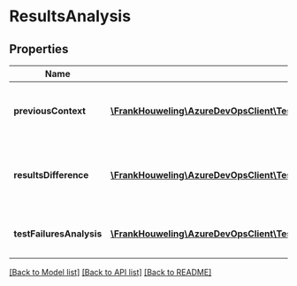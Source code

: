 # ResultsAnalysis

## Properties
Name | Type | Description | Notes
------------ | ------------- | ------------- | -------------
**previousContext** | [**\FrankHouweling\AzureDevOpsClient\TestResults\Model\PipelineReference**](PipelineReference.md) | Reference of pipeline instance from which to compare the results. | [optional] 
**resultsDifference** | [**\FrankHouweling\AzureDevOpsClient\TestResults\Model\AggregatedResultsDifference**](AggregatedResultsDifference.md) | Increase/Decrease in counts of results for a different outcome with respect to PreviousContext. | [optional] 
**testFailuresAnalysis** | [**\FrankHouweling\AzureDevOpsClient\TestResults\Model\TestResultFailuresAnalysis**](TestResultFailuresAnalysis.md) | Failure analysis of results with respect to PreviousContext | [optional] 

[[Back to Model list]](../README.md#documentation-for-models) [[Back to API list]](../README.md#documentation-for-api-endpoints) [[Back to README]](../README.md)



